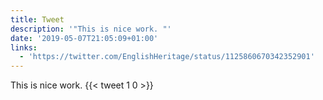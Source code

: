 ```yaml
---
title: Tweet
description: '"This is nice work. "'
date: '2019-05-07T21:05:09+01:00'
links:
  - 'https://twitter.com/EnglishHeritage/status/1125860670342352901'
---
```

This is nice work. 
      {{< tweet 1 0 >}}
    
